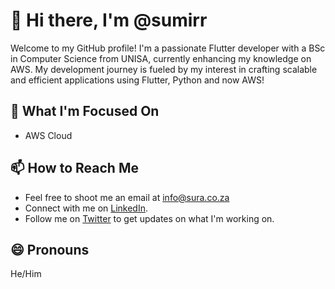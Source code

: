 # 👋 Hi there, I'm @sumirr

Welcome to my GitHub profile! I'm a passionate Flutter developer with a BSc in Computer Science from UNISA, currently enhancing my knowledge on AWS. My development journey is fueled by my interest in crafting scalable and efficient applications using Flutter, Python and now AWS!

## 👀 What I'm Focused On
- AWS Cloud

## 📫 How to Reach Me

- Feel free to shoot me an email at info@sura.co.za
- Connect with me on [LinkedIn](https://www.linkedin.com/in/sumir-raghoonandan-01694028b/).
- Follow me on [Twitter](https://twitter.com/i/flow/login?redirect_after_login=%2Fsum_io) to get updates on what I'm working on.

## 😄 Pronouns

He/Him

<!---
sumirr/sumirr is a ✨ special ✨ repository because its `README.md` (this file) appears on your GitHub profile.
You can click the Preview link to take a look at your changes.
--->
